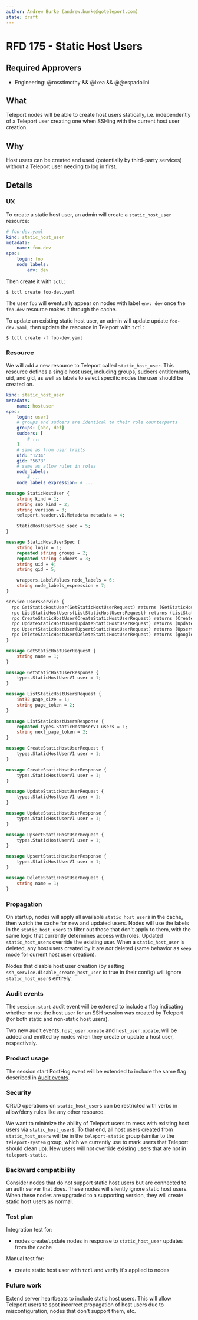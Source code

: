 ```yaml
---
author: Andrew Burke (andrew.burke@goteleport.com)
state: draft
---
```


# RFD 175 - Static Host Users

## Required Approvers

- Engineering: @rosstimothy && @lxea && @@espadolini

## What

Teleport nodes will be able to create host users statically, i.e. independently
of a Teleport user creating one when SSHing with the current host user creation.

## Why

Host users can be created and used (potentially by third-party services) without
a Teleport user needing to log in first.

## Details

### UX

To create a static host user, an admin will create a `static_host_user` resource:

```yaml
# foo-dev.yaml
kind: static_host_user
metadata:
    name: foo-dev
spec:
    login: foo
    node_labels:
        env: dev
```

Then create it with `tctl`:

```code
$ tctl create foo-dev.yaml
```

The user `foo` will eventually appear on nodes with label `env: dev` once the
`foo-dev` resource makes it through the cache.

To update an existing static host user, an admin will update update `foo-dev.yaml`,
then update the resource in Teleport with `tctl`:

```code
$ tctl create -f foo-dev.yaml
```

### Resource

We will add a new resource to Teleport called `static_host_user`. This resource defines
a single host user, including groups, sudoers entitlements, uid, and gid, as well as labels
to select specific nodes the user should be created on.

```yaml
kind: static_host_user
metadata:
    name: hostuser
spec:
    login: user1
    # groups and sudoers are identical to their role counterparts
    groups: [abc, def]
    sudoers: [
        # ...
    ]
    # same as from user traits
    uid: "1234"
    gid: "5678"
    # same as allow rules in roles
    node_labels:
        # ...
    node_labels_expression: # ...
```

```proto
message StaticHostUser {
    string kind = 1;
    string sub_kind = 2;
    string version = 3;
    teleport.header.v1.Metadata metadata = 4;

    StaticHostUserSpec spec = 5;
}

message StaticHostUserSpec {
    string login = 1;
    repeated string groups = 2;
    repeated string sudoers = 3;
    string uid = 4;
    string gid = 5;

    wrappers.LabelValues node_labels = 6;
    string node_labels_expression = 7;
}

service UsersService {
  rpc GetStaticHostUser(GetStaticHostUserRequest) returns (GetStaticHostUserResponse);
  rpc ListStaticHostUsers(ListStaticHostUsersRequest) returns (ListStaticHostUsersResponse);
  rpc CreateStaticHostUser(CreateStaticHostUserRequest) returns (CreateStaticHostUserResponse);
  rpc UpdateStaticHostUser(UpdateStaticHostUserRequest) returns (UpdateStaticHostUserResponse);
  rpc UpsertStaticHostUser(UpsertStaticHostUserRequest) returns (UpsertStaticHostUserResponse);
  rpc DeleteStaticHostUser(DeleteStaticHostUserRequest) returns (google.protobuf.Empty);
}

message GetStaticHostUserRequest {
    string name = 1;
}

message GetStaticHostUserResponse {
    types.StaticHostUserV1 user = 1;
}

message ListStaticHostUsersRequest {
    int32 page_size = 1;
    string page_token = 2;
}

message ListStaticHostUsersResponse {
    repeated types.StaticHostUserV1 users = 1;
    string next_page_token = 2;
}

message CreateStaticHostUserRequest {
    types.StaticHostUserV1 user = 1;
}

message CreateStaticHostUserResponse {
    types.StaticHostUserV1 user = 1;
}

message UpdateStaticHostUserRequest {
    types.StaticHostUserV1 user = 1;
}

message UpdateStaticHostUserResponse {
    types.StaticHostUserV1 user = 1;
}

message UpsertStaticHostUserRequest {
    types.StaticHostUserV1 user = 1;
}

message UpsertStaticHostUserResponse {
    types.StaticHostUserV1 user = 1;
}

message DeleteStaticHostUserRequest {
    string name = 1;
}
```

### Propagation

On startup, nodes will apply all available `static_host_user`s in the cache,
then watch the cache for new and updated users. Nodes will use the labels in the
`static_host_user`s to filter out those that don't apply to them, with the same
logic that currently determines access with roles. Updated `static_host_user`s
override the existing user. When a `static_host_user` is deleted, any host users
created by it are *not* deleted (same behavior as `keep` mode for current host
user creation).

Nodes that disable host user creation (by setting `ssh_service.disable_create_host_user`
to true in their config) will ignore `static_host_user`s entirely.

### Audit events

The `session.start` audit event will be extened to include a flag
indicating whether or not the host user for an SSH session was
created by Teleport (for both static and non-static host users).

Two new audit events, `host_user.create` and `host_user.update`, will be added
and emitted by nodes when they create or update a host user, respectively.

### Product usage

The session start PostHog event will be extended to include the
same flag described in [Audit events](#audit-events).

### Security

CRUD operations on `static_host_user`s can be restricted with verbs
in allow/deny rules like any other resource.

We want to minimize the ability of Teleport users to mess with existing host users
via `static_host_user`s. To that end, all host users created from `static_host_user`s
will be in the `teleport-static` group (similar to the `teleport-system` group, which
we currently use to mark users that Teleport should clean up). New users will not override
existing users that are not in `teleport-static`.

### Backward compatibility

Consider nodes that do not support static host users but are connected to an
auth server that does. These nodes will silently ignore static
host users. When these nodes are upgraded to a supporting
version, they will create static host users as normal.

### Test plan

Integration test for:
- nodes create/update nodes in response to `static_host_user` updates from the cache

Manual test for:
- create static host user with `tctl` and verify it's applied to nodes

### Future work

Extend server heartbeats to include static host users. This will allow Teleport
users to spot incorrect propagation of host users due to misconfiguration, nodes
that don't support them, etc.
